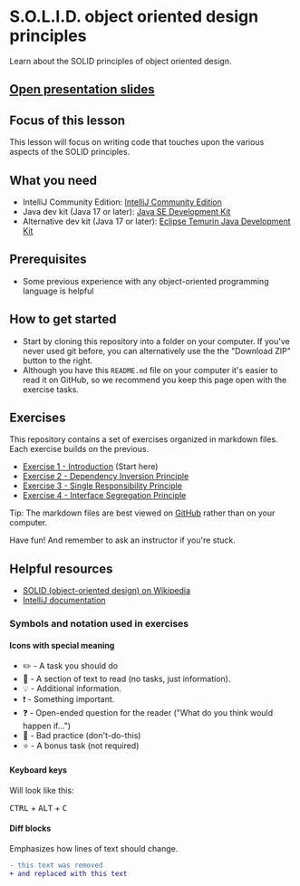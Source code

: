 # S.O.L.I.D. object oriented design principles

Learn about the SOLID principles of object oriented design.

## [Open presentation slides](https://docs.google.com/presentation/d/1zZ4W12I0JJXXA-QkILAA9_C6-sXe_H7grZxCDqWaYgs/)

## Focus of this lesson

This lesson will focus on writing code that touches upon the various aspects of the SOLID principles.

## What you need

- IntelliJ Community Edition: [IntelliJ Community Edition](https://www.jetbrains.com/idea/download/)
- Java dev kit (Java 17 or later): [Java SE Development Kit](https://docs.oracle.com/en/java/javase/19/install/overview-jdk-installation.html)
- Alternative dev kit (Java 17 or later): [Eclipse Temurin Java Development Kit](https://adoptium.net/)

## Prerequisites

- Some previous experience with any object-oriented programming language is helpful

## How to get started

- Start by cloning this repository into a folder on your computer. If you've never used git before, you can alternatively use the the "Download ZIP" button to the right.
- Although you have this `README.md` file on your computer it's easier to read it on GitHub, so we recommend you keep this page open with the exercise tasks.

## Exercises

This repository contains a set of exercises organized in markdown files. Each exercise builds on the previous.

- [Exercise 1 - Introduction](./exercise-1/README.md) (Start here)
- [Exercise 2 - Dependency Inversion Principle](./exercise-2/README.md)
- [Exercise 3 - Single Responsibility Principle](./exercise-3/README.md)
- [Exercise 4 - Interface Segregation Principle](./exercise-4/README.md)

Tip: The markdown files are best viewed on [GitHub](https://github.com/nerdschoolbergen/solid) rather than on your computer.

Have fun! And remember to ask an instructor if you're stuck.

## Helpful resources

- [SOLID (object-oriented design) on Wikipedia](https://en.wikipedia.org/wiki/SOLID_(object-oriented_design))
- [IntelliJ documentation](https://www.jetbrains.com/idea/documentation/)

### Symbols and notation used in exercises

#### Icons with special meaning

- :pencil2: - A task you should do
- :book: - A section of text to read (no tasks, just information).
- :bulb: - Additional information.
- :exclamation: - Something important.
- :question: - Open-ended question for the reader ("What do you think would happen if...")
- :poop: - Bad practice (don't-do-this)
- :star: - A bonus task (not required)

#### Keyboard keys

Will look like this:

<kbd>CTRL</kbd> + <kbd>ALT</kbd> + <kbd>C</kbd>

#### Diff blocks

Emphasizes how lines of text should change.

```diff
- this text was removed
+ and replaced with this text
```
